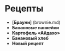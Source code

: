 # Рецепты

- [**Брауни**] (brownie.md)
- **Банановые панкейки**
- **Картофель «Айдахо»**
- **Банановый хлеб**
- **Новый рецепт**
